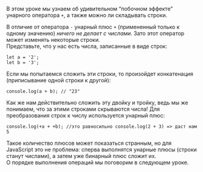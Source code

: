 В этом уроке мы узнаем об удивительном “побочном эффекте” унарного оператора `+`, а также можно ли складывать строки.

В отличие от оператора `-` унарный плюс `+` (примененный только к одному значению) *ничего не делает с числами*. Зато этот оператор может изменять некоторые строки.  
Представьте, что у нас есть числа, записанные в виде строк:
```
let a = '2';
let b = '3';
```
Если мы попытаемся сложить эти строки, то произойдет конкатенация (приписывание одной строки к другой):
```
console.log(a + b); // "23"
```
Как же нам действительно сложить эту двойку и тройку, ведь мы же понимаем, что за этими строками скрываются числа! Для преобразования строк к числу используется унарный плюс:
```
console.log(+a + +b); //это равносильно console.log(2 + 3) => даст нам 5
```
Такое количество плюсов может показаться странным, но для JavaScript это не проблема: сперва выполнятся унарные плюсы (строки станут числами), а затем уже бинарный плюс сложит их.  
О порядке выполнения операций мы поговорим в следующем уроке.
